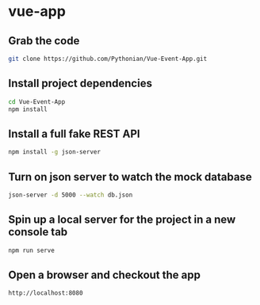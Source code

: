 # vue-app

## Grab the code

```bash
git clone https://github.com/Pythonian/Vue-Event-App.git
```

## Install project dependencies

```bash
cd Vue-Event-App
npm install
```

## Install a full fake REST API

```bash
npm install -g json-server
```

## Turn on json server to watch the mock database

```bash
json-server -d 5000 --watch db.json
```

## Spin up a local server for the project in a new console tab

```bash
npm run serve
```

## Open a browser and checkout the app

```bash
http://localhost:8080
```
